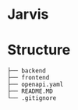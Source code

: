 # Jarvis

# Structure
```
├── backend
├── frontend
├── openapi.yaml
├── README.MD
└── .gitignore
```
